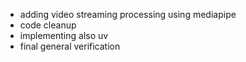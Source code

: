 - adding video streaming processing using mediapipe
- code cleanup
- implementing also uv
- final general verification